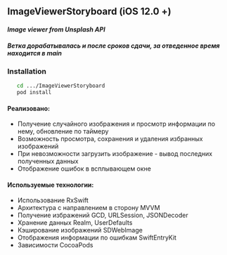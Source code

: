 ## ImageViewerStoryboard (iOS 12.0 +)
#### _Image viewer from Unsplash API_
##### _Ветка дорабатывалась и после сроков сдачи, за отведенное время находится в main_ #####
### Installation ####
```sh
   cd .../ImageViewerStoryboard
   pod install 
```

#### Реализовано: ####
   - Получение случайного изображения и просмотр информации по нему, обновление по таймеру
   - Возможность просмотра, сохранения и удаления избранных изображений
   - При невозможности загрузить изображение - вывод последних полученных данных
   - Отображение ошибок в всплывающем окне
#### Используемые технологии: ####
  - Использование RxSwift
  - Архитектура с направлением в сторону MVVM
  - Получение избражений GCD, URLSession, JSONDecoder
  - Хранение данных Realm, UserDefaults
  - Кэширование изображений SDWebImage
  - Отображения информации по ошибкам SwiftEntryKit
  - Зависимости CocoaPods
